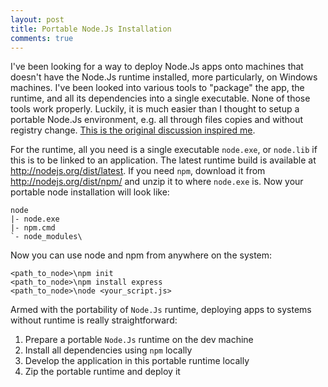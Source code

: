 ```yaml
---
layout: post
title: Portable Node.Js Installation
comments: true
---
```


I've been looking for a way to deploy Node.Js apps onto machines that doesn't have the Node.Js runtime installed, more particularly, on Windows machines. I've been looked into various tools to "package" the app, the runtime, and all its dependencies into a single executable. None of those tools work properly. Luckily, it is much easier than I thought to setup a portable Node.Js environment, e.g. all through files copies and without registry change. [This is the original discussion inspired me][portable-node].

For the runtime, all you need is a single executable `node.exe`, or `node.lib` if this is to be linked to an application. The latest runtime build is available at http://nodejs.org/dist/latest. If you need `npm`, download it from http://nodejs.org/dist/npm/ and unzip it to where `node.exe` is. Now your portable node installation will look like:

    node
    |- node.exe
    |- npm.cmd
    `- node_modules\

Now you can use node and npm from anywhere on the system:

    <path_to_node>\npm init
    <path_to_node>\npm install express
    <path_to_node>\node <your_script.js>

Armed with the portability of `Node.Js` runtime, deploying apps to systems without runtime is really straightforward:

1. Prepare a portable `Node.Js` runtime on the dev machine
2. Install all dependencies using `npm` locally
3. Develop the application in this portable runtime locally
4. Zip the portable runtime and deploy it

[portable-node]: https://github.com/nodejs/node-v0.x-archive/issues/3978
